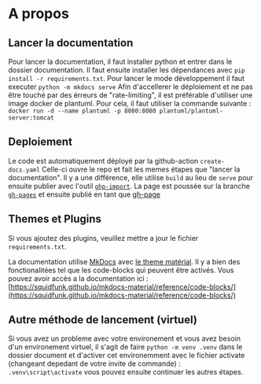 # A propos

## Lancer la documentation
Pour lancer la documentation, il faut installer python et entrer dans le dossier documentation.
Il faut ensuite installer les dépendances avec `pip install -r requirements.txt`.
Pour lancer le mode développement il faut executer `python -m mkdocs serve`
Afin d'accellerer le déploiement et ne pas être touché par des érreurs de "rate-limiting", il est préférable d'utiliser une image docker de plantuml. Pour cela, il faut utiliser la commande suivante : `docker run -d --name plantuml -p 8080:8080 plantuml/plantuml-server:tomcat`

## Deploiement
Le code est automatiquement déployé par la github-action `create-docs.yaml`
Celle-ci ouvre le repo et fait les memes étapes que "lancer la documentation".
Il y a une différence, elle utilise `build` au lieu de `serve` pour ensuite publier avec l'outil [`ghp-import`](https://github.com/c-w/ghp-import).
La page est poussée sur la branche [`gh-pages`](https://github.com/ets-cfuhrman-pfe/EvalueTonSavoir/tree/gh-pages) et ensuite publié en tant que [gh-page](https://pages.github.com/)

## Themes et Plugins
Si vous ajoutez des plugins, veuillez mettre a jour le fichier `requirements.txt`.

La documentation utilise [MkDocs](https://www.mkdocs.org/) avec [le theme matérial]((https://squidfunk.github.io/mkdocs-material/)). Il y a bien des fonctionalitées tel que les code-blocks qui peuvent être activés.
Vous pouvez avoir accès a la documentation ici : [https://squidfunk.github.io/mkdocs-material/reference/code-blocks/](https://squidfunk.github.io/mkdocs-material/reference/code-blocks/)

## Autre méthode de lancement (virtuel)
Si vous avez un probleme avec votre environement et vous avez besoin d'un environement virtuel, il s'agit de faire `python -m venv .venv` dans le dossier document et d'activer cet environemment avec le fichier activate (changeant depedant de votre invite de commande) : `.venv\script\activate`
vous pouvez ensuite continuer les autres étapes.